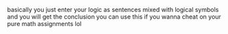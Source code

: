 basically you just enter your logic as sentences mixed with logical symbols and you will get the conclusion
you can use this if you wanna cheat on your pure math assignments lol
